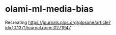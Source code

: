 # olami-ml-media-bias
Recreating https://journals.plos.org/plosone/article?id=10.1371/journal.pone.0271947

